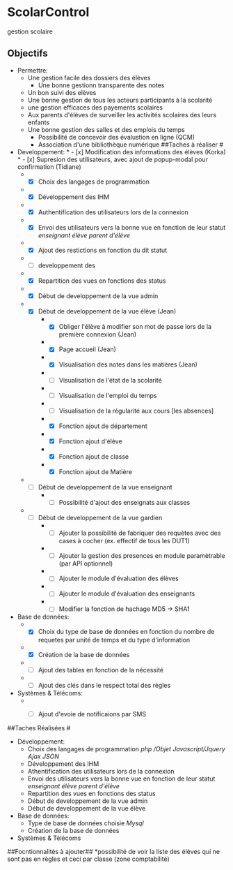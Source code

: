 # ScolarControl
gestion scolaire
## Objectifs #
* Permettre:
	* Une gestion facile des dossiers des élèves
        * Une bonne gestionn transparente des notes
	* Un bon suivi des elèves
	* Une bonne gestion de tous les acteurs participants à la scolarité
	* une gestion efficaces des payements scolaires 
	* Aux parents d'élèves de surveiller les activités scolaires des leurs enfants
	* Une bonne gestion des salles et des emplois du temps
        * Possibilité de concevoir des évalustion en ligne (QCM)
        * Association d'une bibliothèque numérique
##Taches à réaliser #
* Developpement:
        * - [x] Modification des informations des élèves (Korka)
        * - [x] Supresion des utilisateurs, avec ajout de popup-modal pour confirmation (Tidiane)
	* - [x] Choix des langages de programmation
	* - [x] Développement des IHM
	* - [x] Authentification des utilisateurs lors de la connexion
	* - [x] Envoi des utilisateurs vers la bonne vue en fonction de leur statut _enseignant_ _élève_ _parent d'élève_
	* - [x] Ajout des restictions en fonction du dit statut
	* - [ ] developpement des 
	* - [x] Repartition des vues en fonctions des status
	* - [x] Début de developpement de la vue admin
	* - [x] Début de developpement de la vue élève (Jean)
        * - [x] Obliger l'élève à modifier son mot de passe lors de la première connexion (Jean)
        * - [x] Page accueil (Jean)
        * - [x] Visualisation des notes dans les matières (Jean)
        * - [ ] Visualisation de l'état de la scolarité
        * - [ ] Visualisation de l'emploi du temps
        * - [ ] Visualisation de la régularité aux cours [les absences]
        * - [x] Fonction ajout de département
        * - [x] Fonction ajout d'élève
        * - [x] Fonction ajout de classe
        * - [x] Fonction ajout de Matière
	* - [ ] Début de developpement de la vue enseignant
        * - [ ] Possibilité d'ajout des enseignats aux classes
	* - [ ] Début de developpement de la vue gardien
        * - [ ] Ajouter la possibilité de fabriquer des requètes avec des cases à cocher (ex. effectif de tous les DUT1)
        * - [ ] Ajouter la gestion des presences en module paramètrable (par API optionnel)
        * - [ ] Ajouter le module d'évaluation des élèves
        * - [ ] Ajouter le module d'évaluation des enseignants
        * - [ ] Modifier la fonction de hachage MD5 -> SHA1
* Base de données:
	* - [x] Choix du type de base de données en fonction du nombre de requetes par unité de temps et du type d'information
	* - [x] Création de la base de données
	* - [ ] Ajout des tables en fonction de la nécessité
	* - [ ] Ajout des clés dans le respect total des règles
* Systèmes & Télécoms:
	* - [ ] Ajout d'evoie de notificaions par SMS

	
##Taches Réalisées #
* Développement:
	* Choix des langages de programmation _php /Objet_ _Javascript/Jquery_ _Ajax_ _JSON_
	* Développement des IHM
	* Athentification des utilisateurs lors de la connexion
	* Envoi des utilisateurs vers la bonne vue en fonction de leur statut _enseignant_ _élève_ _parent d'élève_
	* Repartition des vues en fonctions des status
	* Début de developpement de la vue admin
	* Début de developpement de la vue élève
*	Base de données:
	* Type de base de données choisie _Mysql_
	* Création de la base de données
* Systèmes & Télécoms

##Focntionnalités à ajouter##
*possibilité de voir la liste des élèves qui ne sont pas en règles et ceci par classe (zone comptabilité)
